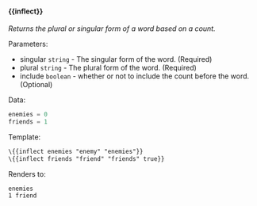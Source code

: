 #### \{{inflect}}
_Returns the plural or singular form of a word based on a count._

Parameters:
* singular `string` - The singular form of the word. (Required)
* plural `string` - The plural form of the word. (Required)
* include `boolean` - whether or not to include the count before the word. (Optional)

Data:

```javascript
enemies = 0
friends = 1
```

Template:

```html
\{{inflect enemies "enemy" "enemies"}}
\{{inflect friends "friend" "friends" true}}
```

Renders to:

```
enemies
1 friend
```